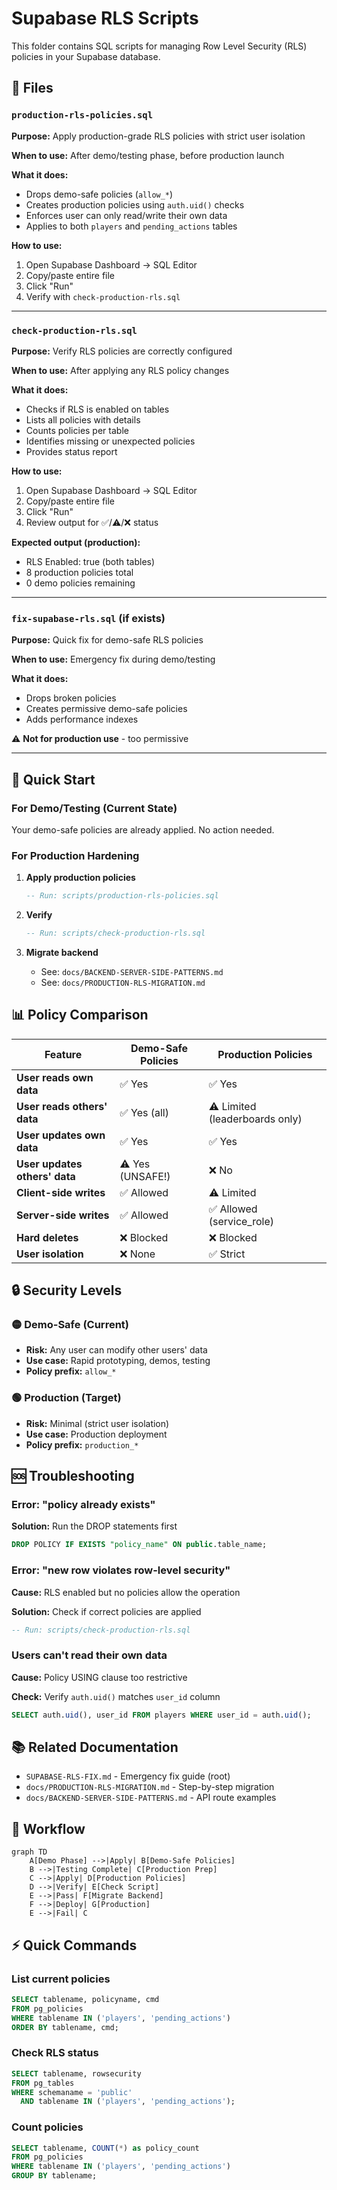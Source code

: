 # Supabase RLS Scripts

This folder contains SQL scripts for managing Row Level Security (RLS) policies in your Supabase database.

## 📁 Files

### `production-rls-policies.sql`
**Purpose:** Apply production-grade RLS policies with strict user isolation

**When to use:** After demo/testing phase, before production launch

**What it does:**
- Drops demo-safe policies (`allow_*`)
- Creates production policies using `auth.uid()` checks
- Enforces user can only read/write their own data
- Applies to both `players` and `pending_actions` tables

**How to use:**
1. Open Supabase Dashboard → SQL Editor
2. Copy/paste entire file
3. Click "Run"
4. Verify with `check-production-rls.sql`

---

### `check-production-rls.sql`
**Purpose:** Verify RLS policies are correctly configured

**When to use:** After applying any RLS policy changes

**What it does:**
- Checks if RLS is enabled on tables
- Lists all policies with details
- Counts policies per table
- Identifies missing or unexpected policies
- Provides status report

**How to use:**
1. Open Supabase Dashboard → SQL Editor
2. Copy/paste entire file
3. Click "Run"
4. Review output for ✅/⚠️/❌ status

**Expected output (production):**
- RLS Enabled: true (both tables)
- 8 production policies total
- 0 demo policies remaining

---

### `fix-supabase-rls.sql` (if exists)
**Purpose:** Quick fix for demo-safe RLS policies

**When to use:** Emergency fix during demo/testing

**What it does:**
- Drops broken policies
- Creates permissive demo-safe policies
- Adds performance indexes

⚠️ **Not for production use** - too permissive

---

## 🚀 Quick Start

### For Demo/Testing (Current State)
Your demo-safe policies are already applied. No action needed.

### For Production Hardening

1. **Apply production policies**
   ```sql
   -- Run: scripts/production-rls-policies.sql
   ```

2. **Verify**
   ```sql
   -- Run: scripts/check-production-rls.sql
   ```

3. **Migrate backend**
   - See: `docs/BACKEND-SERVER-SIDE-PATTERNS.md`
   - See: `docs/PRODUCTION-RLS-MIGRATION.md`

## 📊 Policy Comparison

| Feature | Demo-Safe Policies | Production Policies |
|---------|-------------------|---------------------|
| **User reads own data** | ✅ Yes | ✅ Yes |
| **User reads others' data** | ✅ Yes (all) | ⚠️ Limited (leaderboards only) |
| **User updates own data** | ✅ Yes | ✅ Yes |
| **User updates others' data** | ⚠️ Yes (UNSAFE!) | ❌ No |
| **Client-side writes** | ✅ Allowed | ⚠️ Limited |
| **Server-side writes** | ✅ Allowed | ✅ Allowed (service_role) |
| **Hard deletes** | ❌ Blocked | ❌ Blocked |
| **User isolation** | ❌ None | ✅ Strict |

## 🔒 Security Levels

### 🟡 Demo-Safe (Current)
- **Risk:** Any user can modify other users' data
- **Use case:** Rapid prototyping, demos, testing
- **Policy prefix:** `allow_*`

### 🟢 Production (Target)
- **Risk:** Minimal (strict user isolation)
- **Use case:** Production deployment
- **Policy prefix:** `production_*`

## 🆘 Troubleshooting

### Error: "policy already exists"
**Solution:** Run the DROP statements first
```sql
DROP POLICY IF EXISTS "policy_name" ON public.table_name;
```

### Error: "new row violates row-level security"
**Cause:** RLS enabled but no policies allow the operation

**Solution:** Check if correct policies are applied
```sql
-- Run: scripts/check-production-rls.sql
```

### Users can't read their own data
**Cause:** Policy USING clause too restrictive

**Check:** Verify `auth.uid()` matches `user_id` column
```sql
SELECT auth.uid(), user_id FROM players WHERE user_id = auth.uid();
```

## 📚 Related Documentation

- `SUPABASE-RLS-FIX.md` - Emergency fix guide (root)
- `docs/PRODUCTION-RLS-MIGRATION.md` - Step-by-step migration
- `docs/BACKEND-SERVER-SIDE-PATTERNS.md` - API route examples

## 🔄 Workflow

```mermaid
graph TD
    A[Demo Phase] -->|Apply| B[Demo-Safe Policies]
    B -->|Testing Complete| C[Production Prep]
    C -->|Apply| D[Production Policies]
    D -->|Verify| E[Check Script]
    E -->|Pass| F[Migrate Backend]
    F -->|Deploy| G[Production]
    E -->|Fail| C
```

## ⚡ Quick Commands

### List current policies
```sql
SELECT tablename, policyname, cmd 
FROM pg_policies 
WHERE tablename IN ('players', 'pending_actions')
ORDER BY tablename, cmd;
```

### Check RLS status
```sql
SELECT tablename, rowsecurity 
FROM pg_tables 
WHERE schemaname = 'public' 
  AND tablename IN ('players', 'pending_actions');
```

### Count policies
```sql
SELECT tablename, COUNT(*) as policy_count
FROM pg_policies
WHERE tablename IN ('players', 'pending_actions')
GROUP BY tablename;
```
